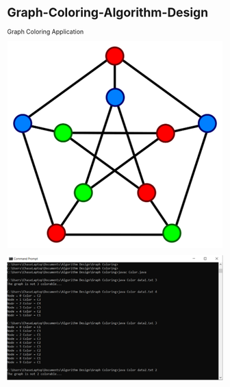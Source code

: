 # Graph-Coloring-Algorithm-Design
Graph Coloring Application

![](/imageColoring.PNG)

![](/cmdColoring.PNG)
